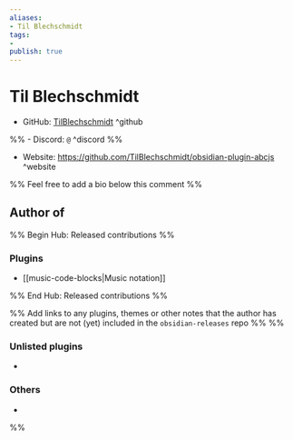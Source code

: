 ```yaml
---
aliases:
- Til Blechschmidt
tags: 
- 
publish: true
---
```


# Til Blechschmidt

- GitHub: [TilBlechschmidt](https://github.com/TilBlechschmidt/) ^github

%% - Discord: `@` ^discord %%

- Website: <https://github.com/TilBlechschmidt/obsidian-plugin-abcjs> ^website

<!-- - [[Publish sites|Publish site]]: ^publish -->

%% Feel free to add a bio below this comment %%


## Author of

%% Begin Hub: Released contributions %%
### Plugins
- [[music-code-blocks|Music notation]]

%% End Hub: Released contributions %%

%% Add links to any plugins, themes or other notes that the author has created but are not (yet) included in the `obsidian-releases` repo %%
%%
### Unlisted plugins

- 

### Others

- 
%%

<!--
## Sponsor this author

- [[GitHub sponsors]]: [Sponsor @TilBlechschmidt on GitHub Sponsors](https://github.com/sponsors/TilBlechschmidt) ^github-sponsor
- [[Buy me a coffee]]: ^buy-me-a-coffee
- [[PayPal]]: ^paypal
- [[Patreon]]: ^patreon

-->

<!--
## Follow this author

- [[YouTube Channels|On YouTube]]: ^youtube
- Twitter: ^twitter
- ...
-->